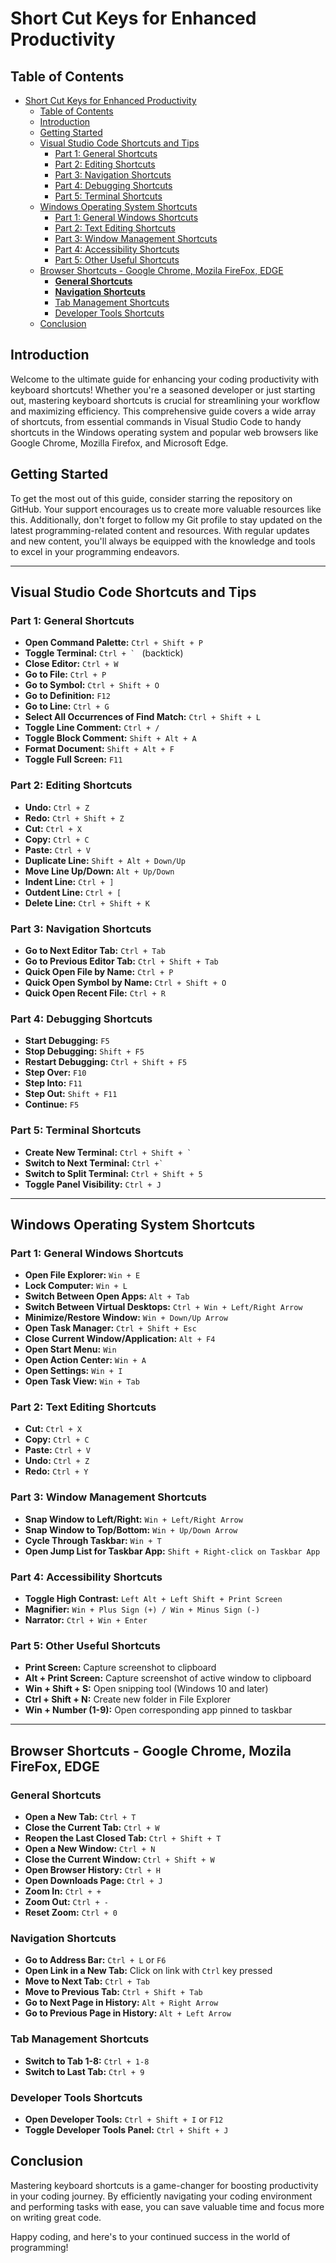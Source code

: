 # Short Cut Keys for Enhanced Productivity

## Table of Contents

- [Short Cut Keys for Enhanced Productivity](#short-cut-keys-for-enhanced-productivity)
  - [Table of Contents](#table-of-contents)
  - [Introduction](#introduction)
  - [Getting Started](#getting-started)
  - [Visual Studio Code Shortcuts and Tips](#visual-studio-code-shortcuts-and-tips)
    - [Part 1: General Shortcuts](#part-1-general-shortcuts)
    - [Part 2: Editing Shortcuts](#part-2-editing-shortcuts)
    - [Part 3: Navigation Shortcuts](#part-3-navigation-shortcuts)
    - [Part 4: Debugging Shortcuts](#part-4-debugging-shortcuts)
    - [Part 5: Terminal Shortcuts](#part-5-terminal-shortcuts)
  - [Windows Operating System Shortcuts](#windows-operating-system-shortcuts)
    - [Part 1: General Windows Shortcuts](#part-1-general-windows-shortcuts)
    - [Part 2: Text Editing Shortcuts](#part-2-text-editing-shortcuts)
    - [Part 3: Window Management Shortcuts](#part-3-window-management-shortcuts)
    - [Part 4: Accessibility Shortcuts](#part-4-accessibility-shortcuts)
    - [Part 5: Other Useful Shortcuts](#part-5-other-useful-shortcuts)
  - [Browser Shortcuts - Google Chrome, Mozila FireFox, EDGE](#browser-shortcuts---google-chrome-mozila-firefox-edge)
    - [**General Shortcuts**](#general-shortcuts)
    - [**Navigation Shortcuts**](#navigation-shortcuts)
    - [Tab Management Shortcuts](#tab-management-shortcuts)
    - [Developer Tools Shortcuts](#developer-tools-shortcuts)
  - [Conclusion](#conclusion)

## Introduction

Welcome to the ultimate guide for enhancing your coding productivity with keyboard shortcuts! Whether you're a seasoned developer or just starting out, mastering keyboard shortcuts is crucial for streamlining your workflow and maximizing efficiency. This comprehensive guide covers a wide array of shortcuts, from essential commands in Visual Studio Code to handy shortcuts in the Windows operating system and popular web browsers like Google Chrome, Mozilla Firefox, and Microsoft Edge.

## Getting Started

To get the most out of this guide, consider starring the repository on GitHub. Your support encourages us to create more valuable resources like this. Additionally, don't forget to follow my Git profile to stay updated on the latest programming-related content and resources. With regular updates and new content, you'll always be equipped with the knowledge and tools to excel in your programming endeavors.

---

## Visual Studio Code Shortcuts and Tips

### Part 1: General Shortcuts

- **Open Command Palette:** `Ctrl + Shift + P`
- **Toggle Terminal:** `` Ctrl + `  `` (backtick)
- **Close Editor:** `Ctrl + W`
- **Go to File:** `Ctrl + P`
- **Go to Symbol:** `Ctrl + Shift + O`
- **Go to Definition:** `F12`
- **Go to Line:** `Ctrl + G`
- **Select All Occurrences of Find Match:** `Ctrl + Shift + L`
- **Toggle Line Comment:** `Ctrl + /`
- **Toggle Block Comment:** `Shift + Alt + A`
- **Format Document:** `Shift + Alt + F`
- **Toggle Full Screen:** `F11`

### Part 2: Editing Shortcuts

- **Undo:** `Ctrl + Z`
- **Redo:** `Ctrl + Shift + Z`
- **Cut:** `Ctrl + X`
- **Copy:** `Ctrl + C`
- **Paste:** `Ctrl + V`
- **Duplicate Line:** `Shift + Alt + Down/Up`
- **Move Line Up/Down:** `Alt + Up/Down`
- **Indent Line:** `Ctrl + ]`
- **Outdent Line:** `Ctrl + [`
- **Delete Line:** `Ctrl + Shift + K`

### Part 3: Navigation Shortcuts

- **Go to Next Editor Tab:** `Ctrl + Tab`
- **Go to Previous Editor Tab:** `Ctrl + Shift + Tab`
- **Quick Open File by Name:** `Ctrl + P`
- **Quick Open Symbol by Name:** `Ctrl + Shift + O`
- **Quick Open Recent File:** `Ctrl + R`

### Part 4: Debugging Shortcuts

- **Start Debugging:** `F5`
- **Stop Debugging:** `Shift + F5`
- **Restart Debugging:** `Ctrl + Shift + F5`
- **Step Over:** `F10`
- **Step Into:** `F11`
- **Step Out:** `Shift + F11`
- **Continue:** `F5`

### Part 5: Terminal Shortcuts

- **Create New Terminal:** `` Ctrl + Shift + `  ``
- **Switch to Next Terminal:** `` Ctrl +`  ``
- **Switch to Split Terminal:** `Ctrl + Shift + 5`
- **Toggle Panel Visibility:** `Ctrl + J`

---

## Windows Operating System Shortcuts

### Part 1: General Windows Shortcuts

- **Open File Explorer:** `Win + E`
- **Lock Computer:** `Win + L`
- **Switch Between Open Apps:** `Alt + Tab`
- **Switch Between Virtual Desktops:** `Ctrl + Win + Left/Right Arrow`
- **Minimize/Restore Window:** `Win + Down/Up Arrow`
- **Open Task Manager:** `Ctrl + Shift + Esc`
- **Close Current Window/Application:** `Alt + F4`
- **Open Start Menu:** `Win`
- **Open Action Center:** `Win + A`
- **Open Settings:** `Win + I`
- **Open Task View:** `Win + Tab`

### Part 2: Text Editing Shortcuts

- **Cut:** `Ctrl + X`
- **Copy:** `Ctrl + C`
- **Paste:** `Ctrl + V`
- **Undo:** `Ctrl + Z`
- **Redo:** `Ctrl + Y`

### Part 3: Window Management Shortcuts

- **Snap Window to Left/Right:** `Win + Left/Right Arrow`
- **Snap Window to Top/Bottom:** `Win + Up/Down Arrow`
- **Cycle Through Taskbar:** `Win + T`
- **Open Jump List for Taskbar App:** `Shift + Right-click on Taskbar App`

### Part 4: Accessibility Shortcuts

- **Toggle High Contrast:** `Left Alt + Left Shift + Print Screen`
- **Magnifier:** `Win + Plus Sign (+) / Win + Minus Sign (-)`
- **Narrator:** `Ctrl + Win + Enter`

### Part 5: Other Useful Shortcuts

- **Print Screen:** Capture screenshot to clipboard
- **Alt + Print Screen:** Capture screenshot of active window to clipboard
- **Win + Shift + S:** Open snipping tool (Windows 10 and later)
- **Ctrl + Shift + N:** Create new folder in File Explorer
- **Win + Number (1-9):** Open corresponding app pinned to taskbar

---

## Browser Shortcuts - Google Chrome, Mozila FireFox, EDGE

### **General Shortcuts**

- **Open a New Tab:** `Ctrl + T`
- **Close the Current Tab:** `Ctrl + W`
- **Reopen the Last Closed Tab:** `Ctrl + Shift + T`
- **Open a New Window:** `Ctrl + N`
- **Close the Current Window:** `Ctrl + Shift + W`
- **Open Browser History:** `Ctrl + H`
- **Open Downloads Page:** `Ctrl + J`
- **Zoom In:** `Ctrl + +`
- **Zoom Out:** `Ctrl + -`
- **Reset Zoom:** `Ctrl + 0`

### **Navigation Shortcuts**

- **Go to Address Bar:** `Ctrl + L` or `F6`
- **Open Link in a New Tab:** Click on link with `Ctrl` key pressed
- **Move to Next Tab:** `Ctrl + Tab`
- **Move to Previous Tab:** `Ctrl + Shift + Tab`
- **Go to Next Page in History:** `Alt + Right Arrow`
- **Go to Previous Page in History:** `Alt + Left Arrow`

### Tab Management Shortcuts

- **Switch to Tab 1-8:** `Ctrl + 1-8`
- **Switch to Last Tab:** `Ctrl + 9`

### Developer Tools Shortcuts

- **Open Developer Tools:** `Ctrl + Shift + I` or `F12`
- **Toggle Developer Tools Panel:** `Ctrl + Shift + J`

## Conclusion

Mastering keyboard shortcuts is a game-changer for boosting productivity in your coding journey. By efficiently navigating your coding environment and performing tasks with ease, you can save valuable time and focus more on writing great code.

Happy coding, and here's to your continued success in the world of programming!
